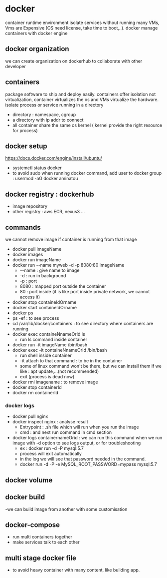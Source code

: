 # docker 
container runtime environment
isolate services without running many VMs, Vms are Expensive (OS need license, take time to boot,..).
docker manage containers with docker engine
## docker organization 
we can create organization on dockerhub to collaborate with other developer
## containers
package software to ship and deploy easily.
containers offer isolation not virtualization, container virtualizes the os and VMs virtualize the hardware.
isolate process or service running in a directory
- directory : namespace, cgroup
- a directory with ip addr to connect
- all container share the same os kernel ( kernel provide the right resource for process)

## docker setup 
https://docs.docker.com/engine/install/ubuntu/
- systemctl status docker
- to avoid sudo when running docker command, add user to docker group : usermod -aG docker aminatou
## docker registry : dockerhub
- image repository
- other registry : aws ECR, nexus3 ...

## commands 
we cannot remove image if container is running from that image
- docker pull imageName
- docker images
- docker run imageName
- docker run --name myweb  -d -p 8080:80 imageName
  - --name : give name to image
  - -d : run in background
  - -p : port
  - 8080 : mapped port outside the container
  - 80 : port inside (it is like port inside private network, we cannot access it)
- docker stop containeIdOrname
- docker start containeIdOrname
- docker ps
- ps -ef : to see process
- cd /var/lib/docker/containers : to see directory where containers are running
- docker exec containeNnameOrId ls
  - run ls command inside container
- docker run -it imageName /bin/bash
- docker exec -it containeNnameOrId /bin/bash
  - run shell inside container
  - -it attach to that command : to be in the container
  - some of linux command won't be there, but we can install them if we like : apt update,...(not recommended)
  - exit (process is dead now)
- docker rmi imagename : to remove image
- docker stop containerId
- docker rm containerId

### docker logs
- docker pull nginx 
- docker inspect nginx : analyse result
  - Entrypoint : .sh file which will run when you run the image
  - cmd : and next run command in cmd section
- docker logs containernameOrid : we can run this command when we run image with -d option to see logs output, or for troubleshooting
  - ex : docker run -d -P  mysql:5.7
  - process will exit automatically
  - in the log we will see that password needed in the command.
  - docker run -d -P -e MySQL_ROOT_PASSWORD=mypass  mysql:5.7

## docker volume

## docker build
-we can build image from another with some customisation
## docker-compose
- run multi containers together 
- make services talk to each other
## multi stage docker file 
- to avoid heavy container with many content, like building app.
